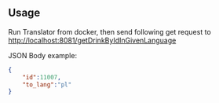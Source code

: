 ## Usage
Run Translator from docker, then send following get request to [http://localhost:8081/getDrinkByIdInGivenLanguage](http://localhost:8081/getDrinkByIdInGivenLanguage)

JSON Body example:
```json
{
    "id":11007,
    "to_lang":"pl"
}
```
